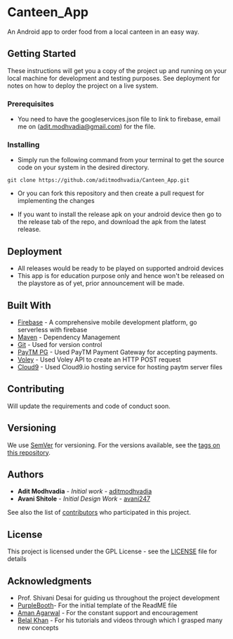 # Canteen_App
An Android app to order food from a local canteen in an easy way.

## Getting Started

These instructions will get you a copy of the project up and running on your local machine for development and testing purposes. See deployment for notes on how to deploy the project on a live system.

### Prerequisites

* You need to have the googleservices.json file to link to firebase, email me on (adit.modhvadia@gmail.com) for the file.

### Installing

* Simply run the following command from your terminal to get the source code on your system in the desired directory.

```
git clone https://github.com/aditmodhvadia/Canteen_App.git
```
* Or you can fork this repository and then create a pull request for implementing the changes

* If you want to install the release apk on your android device then go to the release tab of the repo, and download the apk from the latest release.

## Deployment

* All releases would be ready to be played on supported android devices
* This app is for education purpose only and hence won't be released on the playstore as of yet, prior announcement will be made.

## Built With

* [Firebase](https://firebase.google.com/) - A comprehensive mobile development platform, go serverless with firebase
* [Maven](https://maven.apache.org/) - Dependency Management
* [Git](https://git-scm.com/downloads) - Used for version control
* [PayTM PG](https://business.paytm.com/payment-gateway) - Used PayTM Payment Gateway for accepting payments.
* [Voley](https://developer.android.com/training/volley/) - Used Voley API to create an HTTP POST request
* [Cloud9](https://c9.io/signin.html?redirect=https%3A%2F%2Fc9.io%2Fapi%2Fnc%2Fauth%3Fresponse_type%3Dtoken%26client_id%3Dide%26login_hint%3D&login_hint=&style=) - Used Cloud9.io hosting service for hosting paytm server files

## Contributing

Will update the requirements and code of conduct soon.

## Versioning

We use [SemVer](http://semver.org/) for versioning. For the versions available, see the [tags on this repository](https://github.com/aditmodhvadia/Canteen_App/tags). 

## Authors

* **Adit Modhvadia** - *Initial work* - [aditmodhvadia](https://github.com/aditmodhvadia/)
* **Avani Shitole** - *Initial Design Work* - [avani247](https://github.com/avani247)

See also the list of [contributors](https://github.com/aditmodhvadia/Canteen_App/contributors) who participated in this project.

## License

This project is licensed under the GPL License - see the [LICENSE](https://github.com/aditmodhvadia/Canteen_App/blob/master/LICENSE) file for details

## Acknowledgments

* Prof. Shivani Desai for guiding us throughout the project development
* [PurpleBooth](https://gist.github.com/PurpleBooth)- For the initial template of the ReadME file
* [Aman Agarwal](https://github.com/amanbasu) - For the constant support and encouragement
* [Belal Khan](https://www.simplifiedcoding.net/) - For his tutorials and videos through which I grasped many new concepts

